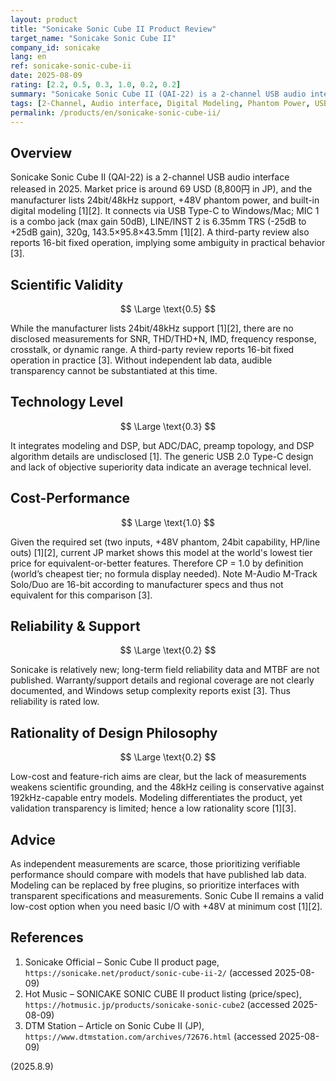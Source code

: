 ```yaml
---
layout: product
title: "Sonicake Sonic Cube II Product Review"
target_name: "Sonicake Sonic Cube II"
company_id: sonicake
lang: en
ref: sonicake-sonic-cube-ii
date: 2025-08-09
rating: [2.2, 0.5, 0.3, 1.0, 0.2, 0.2]
summary: "Sonicake Sonic Cube II (QAI-22) is a 2-channel USB audio interface around 69 USD (8,800円 in JP market). Manufacturer claims 24bit/48kHz support and +48V phantom power, but third-party measurements are currently unavailable, limiting scientific validity [1][2][3]."
tags: [2-Channel, Audio interface, Digital Modeling, Phantom Power, USB Connection]
permalink: /products/en/sonicake-sonic-cube-ii/
---
```

## Overview

Sonicake Sonic Cube II (QAI-22) is a 2-channel USB audio interface released in 2025. Market price is around 69 USD (8,800円 in JP), and the manufacturer lists 24bit/48kHz support, +48V phantom power, and built-in digital modeling [1][2]. It connects via USB Type-C to Windows/Mac; MIC 1 is a combo jack (max gain 50dB), LINE/INST 2 is 6.35mm TRS (-25dB to +25dB gain), 320g, 143.5×95.8×43.5mm [1][2]. A third-party review also reports 16-bit fixed operation, implying some ambiguity in practical behavior [3].

## Scientific Validity

$$ \Large \text{0.5} $$

While the manufacturer lists 24bit/48kHz support [1][2], there are no disclosed measurements for SNR, THD/THD+N, IMD, frequency response, crosstalk, or dynamic range. A third-party review reports 16-bit fixed operation in practice [3]. Without independent lab data, audible transparency cannot be substantiated at this time.

## Technology Level

$$ \Large \text{0.3} $$

It integrates modeling and DSP, but ADC/DAC, preamp topology, and DSP algorithm details are undisclosed [1]. The generic USB 2.0 Type-C design and lack of objective superiority data indicate an average technical level.

## Cost-Performance

$$ \Large \text{1.0} $$

Given the required set (two inputs, +48V phantom, 24bit capability, HP/line outs) [1][2], current JP market shows this model at the world's lowest tier price for equivalent-or-better features. Therefore CP = 1.0 by definition (world’s cheapest tier; no formula display needed). Note M-Audio M-Track Solo/Duo are 16-bit according to manufacturer specs and thus not equivalent for this comparison [3].

## Reliability & Support

$$ \Large \text{0.2} $$

Sonicake is relatively new; long-term field reliability data and MTBF are not published. Warranty/support details and regional coverage are not clearly documented, and Windows setup complexity reports exist [3]. Thus reliability is rated low.

## Rationality of Design Philosophy

$$ \Large \text{0.2} $$

Low-cost and feature-rich aims are clear, but the lack of measurements weakens scientific grounding, and the 48kHz ceiling is conservative against 192kHz-capable entry models. Modeling differentiates the product, yet validation transparency is limited; hence a low rationality score [1][3].

## Advice

As independent measurements are scarce, those prioritizing verifiable performance should compare with models that have published lab data. Modeling can be replaced by free plugins, so prioritize interfaces with transparent specifications and measurements. Sonic Cube II remains a valid low-cost option when you need basic I/O with +48V at minimum cost [1][2].

## References

1. Sonicake Official – Sonic Cube II product page, `https://sonicake.net/product/sonic-cube-ii-2/` (accessed 2025-08-09)
2. Hot Music – SONICAKE SONIC CUBE II product listing (price/spec), `https://hotmusic.jp/products/sonicake-sonic-cube2` (accessed 2025-08-09)
3. DTM Station – Article on Sonic Cube II (JP), `https://www.dtmstation.com/archives/72676.html` (accessed 2025-08-09)

(2025.8.9)